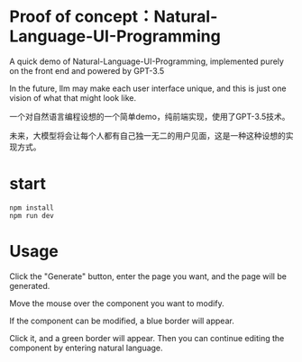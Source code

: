 # Proof of concept：Natural-Language-UI-Programming

A quick demo of Natural-Language-UI-Programming, implemented purely on the front end and powered by GPT-3.5

In the future, llm may make each user interface unique, and this is just one vision of what that might look like.

一个对自然语言编程设想的一个简单demo，纯前端实现，使用了GPT-3.5技术。

未来，大模型将会让每个人都有自己独一无二的用户见面，这是一种这种设想的实现方式。

# start
```nodejs
npm install 
npm run dev
```

# Usage
Click the "Generate" button, enter the page you want, and the page will be generated. 

Move the mouse over the component you want to modify. 

If the component can be modified, a blue border will appear. 

Click it, and a green border will appear. Then you can continue editing the component by entering natural language.




